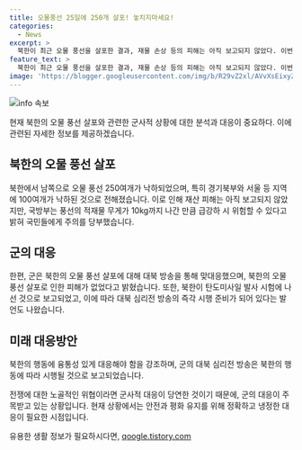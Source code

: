 ```yaml
---
title: 오물풍선 25일에 250개 살포! 놓치지마세요!
categories:
  - News
excerpt: >
  북한이 최근 오물 풍선을 살포한 결과, 재물 손상 등의 피해는 아직 보고되지 않았다. 이번에도 종잇조각이 대부분인 풍선에 유해물질은 발견되지 않았지만, 군은 풍선의 무게가 급격하게 증가하여 위험성이 있다고 경고했다. 북한은 올해 들어 여섯 차례 남쪽으로 오물 풍선을 살포했으며, 이에 대해 군은 대북 방송을 틀어 맞대응했으나, 유해물질 발견이나 피해는 없었다. 또한 군은 북한의 극초음속 미사일 발사 시도에 실패했음을 확인하며 대북 심리전 방송을 융통성 있게 시행할 것이라고 밝혔다.
feature_text: >
  북한이 최근 오물 풍선을 살포한 결과, 재물 손상 등의 피해는 아직 보고되지 않았다. 이번에도 종잇조각이 대부분인 풍선에 유해물질은 발견되지 않았지만, 군은 풍선의 무게가 급격하게 증가하여 위험성이 있다고 경고했다. 북한은 올해 들어 여섯 차례 남쪽으로 오물 풍선을 살포했으며, 이에 대해 군은 대북 방송을 틀어 맞대응했으나, 유해물질 발견이나 피해는 없었다. 또한 군은 북한의 극초음속 미사일 발사 시도에 실패했음을 확인하며 대북 심리전 방송을 융통성 있게 시행할 것이라고 밝혔다.
image: 'https://blogger.googleusercontent.com/img/b/R29vZ2xl/AVvXsEixyZcFfHzMRdzZMjFBmAUKJYCLCGyLL1o632UiGVXcaFdKo_bkvkuCioo0uUKlGfBVcT3P84aROyZIXSBEx3Aw5nCQ3pTgDom1WDC4m8eifvWiAmWEEVb4x6G_l8C0QH225ldMjyaFvpxGEBGNO37VmDTDMHGhJPq73UglMfDca1-0aw/s1600/blogspot.png'
---
```


<p><img src="https://blogger.googleusercontent.com/img/b/R29vZ2xl/AVvXsEixyZcFfHzMRdzZMjFBmAUKJYCLCGyLL1o632UiGVXcaFdKo_bkvkuCioo0uUKlGfBVcT3P84aROyZIXSBEx3Aw5nCQ3pTgDom1WDC4m8eifvWiAmWEEVb4x6G_l8C0QH225ldMjyaFvpxGEBGNO37VmDTDMHGhJPq73UglMfDca1-0aw/s1600/blogspot.png" alt="info 속보" /></p>

<p>현재 북한의 오물 풍선 살포와 관련한 군사적 상황에 대한 분석과 대응이 중요하다. 이에 관련된 자세한 정보를 제공하겠습니다. </p>

<h2 data-ke-size="size26">북한의 오물 풍선 살포</h2>

<p data-ke-size="size16">북한에서 남쪽으로 오물 풍선 250여개가 낙하되었으며, 특히 경기북부와 서울 등 지역에 100여개가 낙하된 것으로 전해졌습니다. 이로 인해 재산 피해는 아직 보고되지 않았지만, 국방부는 풍선의 적재물 무게가 10kg까지 나간 만큼 급강하 시 위험할 수 있다고 밝혀 국민들에게 주의를 당부했습니다.</p>

<h2 data-ke-size="size26">군의 대응</h2>

<p data-ke-size="size16">한편, 군은 북한의 오물 풍선 살포에 대해 대북 방송을 통해 맞대응했으며, 북한의 오물 풍선 살포로 인한 피해가 없었다고 밝혔습니다. 또한, 북한이 탄도미사일 발사 시험에 나선 것으로 보고되었고, 이에 따라 대북 심리전 방송의 즉각 시행 준비가 되어 있다는 발언도 나왔습니다. </p>

<h2 data-ke-size="size26">미래 대응방안</h2>

<p data-ke-size="size16">북한의 행동에 융통성 있게 대응해야 함을 강조하며, 군의 대북 심리전 방송은 북한의 행동에 따라 시행될 것으로 보고되었습니다.</p>

<p>전쟁에 대한 노골적인 위협이라면 군사적 대응이 당연한 것이기 때문에, 군의 대응이 주목받고 있는 상황입니다. 현재 상황에서는 안전과 평화 유지를 위해 정확하고 냉정한 대응이 필요한 시점입니다.</p>
유용한 생활 정보가 필요하시다면, <a href="https://qoogle.tistory.com" rel="dofollow">qoogle.tistory.com</a>


